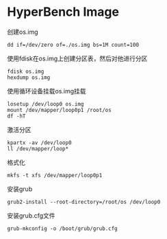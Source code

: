 # HyperBench Image

创建os.img
```
dd if=/dev/zero of=./os.img bs=1M count=100
```

使用fdisk在os.img上创建分区表，然后对他进行分区
```
fdisk os.img
hexdump os.img
```

使用循环设备挂载os.img挂载
```
losetup /dev/loop0 os.img
mount /dev/mapper/loop0p1 /root/os
df -hT
```

激活分区
```
kpartx -av /dev/loop0
ll /dev/mapper/loop*
```

格式化
```
mkfs -t xfs /dev/mapper/loop0p1
```

安装grub
```
grub2-install --root-directory=/root/os /dev/loop0
```

安装grub.cfg文件
```
grub-mkconfig -o /boot/grub/grub.cfg
```

